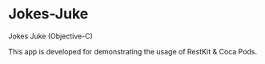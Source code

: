# Jokes-Juke
Jokes Juke (Objective-C)

This app is developed for demonstrating the usage of RestKit & Coca Pods.

